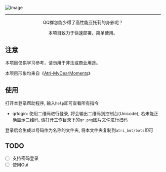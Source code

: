 ![Image](https://socialify.git.ci/LaoLittle/atri_bot/image?descriptionEditable=&font=Inter&forks=1&issues=1&language=1&logo=https%3A%2F%2Fatri-mdm.com%2Fassets%2Fimg%2Fspecial%2Ffaq%2Fthumb02.png&name=1&owner=1&pattern=Plus&pulls=1&stargazers=1&theme=Light)

----
<div align="center">
QQ群怎能少得了高性能亚托莉的身影呢？

本项目致力于快速部署，简单使用。
</div>

## 注意
本项目仅供学习参考，请勿用于非法或商业用途。

本项目形象均来自《[Atri-MyDearMoments](https://atri-mdm.com)》

## 使用
打开本登录帮助程序, 输入`help`即可查看所有指令

- qrlogin: 使用二维码进行登录, 将会输出二维码到控制台(Unicode),
若未能正确显示二维码, 请打开工作目录下的`qr.png`图片文件进行扫码

登录后会生成以号码作为名称的文件夹, 将本文件夹复制到`atri_bot/bots`即可

## TODO
 - [ ] 支持密码登录
 - [ ] 使用Gui